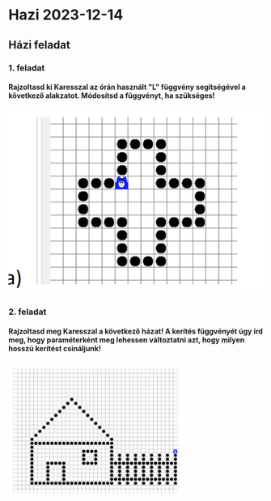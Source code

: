 # Hazi 2023-12-14
## Házi feladat
### 1. feladat
#### Rajzoltasd ki Karesszal az órán használt "L" függvény segítségével a következő alakzatot. Módosítsd a függvényt, ha szükséges!
!["kereszt"](./img/231214.png)

### 2. feladat
#### Rajzoltasd meg Karesszal a következő házat! A kerítés függvényét úgy írd meg, hogy paraméterként meg lehessen változtatni azt, hogy milyen hosszú kerítést csináljunk!

!["kereszt"](./img/231214-2.png)
